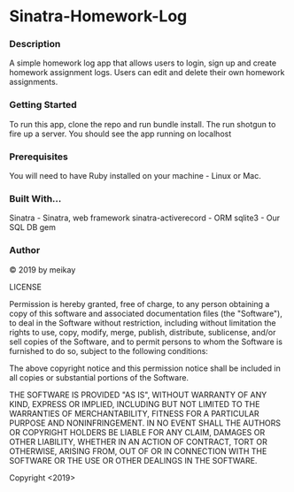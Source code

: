 <h1>Sinatra-Homework-Log</h1>

<h3>Description</h3>
A simple homework log app that allows users to login, sign up and create homework assignment logs. Users can edit and delete their own homework assignments.

<h3>Getting Started</h3>
To run this app, clone the repo and run bundle install. The run shotgun to fire up a server. You should see the app running on localhost

<h3>Prerequisites</h3>
You will need to have Ruby installed on your machine - Linux or Mac.

<h3>Built With...</h3>
Sinatra - Sinatra, web framework
sinatra-activerecord - ORM
sqlite3 - Our SQL DB gem

<h3>Author</h3>
© 2019 by meikay



LICENSE


Permission is hereby granted, free of charge, to any person obtaining a copy of this software and associated documentation files (the "Software"), to deal in the Software without restriction, including without limitation the rights to use, copy, modify, merge, publish, distribute, sublicense, and/or sell copies of the Software, and to permit persons to whom the Software is furnished to do so, subject to the following conditions:

The above copyright notice and this permission notice shall be included in all copies or substantial portions of the Software.

THE SOFTWARE IS PROVIDED "AS IS", WITHOUT WARRANTY OF ANY KIND, EXPRESS OR IMPLIED, INCLUDING BUT NOT LIMITED TO THE WARRANTIES OF MERCHANTABILITY, FITNESS FOR A PARTICULAR PURPOSE AND NONINFRINGEMENT. IN NO EVENT SHALL THE AUTHORS OR COPYRIGHT HOLDERS BE LIABLE FOR ANY CLAIM, DAMAGES OR OTHER LIABILITY, WHETHER IN AN ACTION OF CONTRACT, TORT OR OTHERWISE, ARISING FROM, OUT OF OR IN CONNECTION WITH THE SOFTWARE OR THE USE OR OTHER DEALINGS IN THE SOFTWARE.

Copyright <2019> <meikay>
